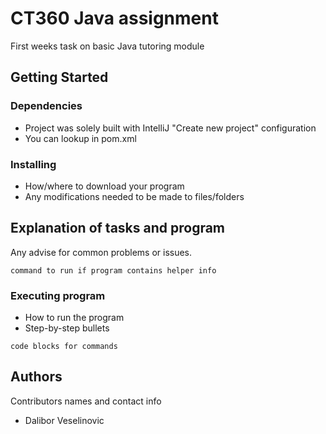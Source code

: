 # CT360 Java assignment 

First weeks task on basic Java tutoring module

## Getting Started

### Dependencies

* Project was solely built with IntelliJ "Create new project" configuration
* You can lookup in pom.xml

### Installing

* How/where to download your program
* Any modifications needed to be made to files/folders

## Explanation of tasks and program

Any advise for common problems or issues.
```
command to run if program contains helper info
```

### Executing program

* How to run the program
* Step-by-step bullets
```
code blocks for commands
```



## Authors

Contributors names and contact info

* Dalibor Veselinovic
